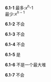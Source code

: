 **6.1-1**
最多:$x^h$-1  
最少:$x^{h-1}$

**6.1-2**
不会

**6.1-3**
不会

**6.1-4**
不会

**6.1-5**
是

**6.1-6**
不是一个最大堆

**6.1-7**
不会